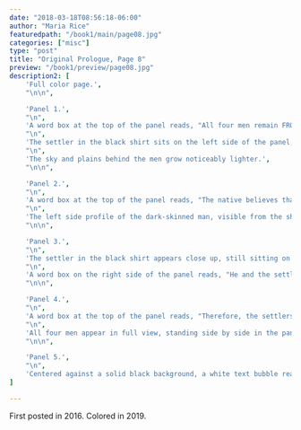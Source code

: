 ```yaml
---
date: "2018-03-18T08:56:18-06:00"
author: "Maria Rice"
featuredpath: "/book1/main/page08.jpg"
categories: ["misc"]
type: "post"
title: "Original Prologue, Page 8"
preview: "/book1/preview/page08.jpg"
description2: [
    'Full color page.',
    "\n\n",

    'Panel 1.',
    "\n",
    'A word box at the top of the panel reads, "All four men remain FROZEN and DUMBROUNDED by what they saw..."',
    "\n",
    'The settler in the black shirt sits on the left side of the panel, holding his left elbow. On the right side of the panel, the native and the man in the yellow shirt appear in the same positions as before--the native turning to look over his shoulder as he picks himself off the ground and the settler kneeling on one knee. All wear stunned expressions on their faces.',
    "\n",
    'The sky and plains behind the men grow noticeably lighter.',
    "\n\n",

    'Panel 2.',
    "\n",
    'A word box at the top of the panel reads, "The native believes that the wolf was a GUARDIAN SPIRIT."',
    "\n",
    'The left side profile of the dark-skinned man, visible from the shoulders, up, shows him peering off-screen and downwards, with a sad look on his face. The large red feather sticking out of his red mowhawk curves downward.',
    "\n\n",

    'Panel 3.',
    "\n",
    'The settler in the black shirt appears close up, still sitting on the ground, but also pressing his left hand on the white bandages around his right arm, just below the elbow. More white bandages appear in the same place on his other arm and his black sleeves are rolled back. His eyes are closed and a calm, stern look covers the man',"'",'s face.',
    "\n",
    'A word box on the right side of the panel reads, "He and the settlers agree that they must OBEY the wolf or risk certain PUNISHMENT."',
    "\n\n",

    'Panel 4.',
    "\n",
    'A word box at the top of the panel reads, "Therefore, the settlers and native make a truce--"',
    "\n",
    'All four men appear in full view, standing side by side in the panel. On the left, the man in the yellow shirt stands behind the man in the black shirt as they both face the native, who stands on the right side of the panel. Behind him, the man in the white shirt gapes at them as the man in the black shirt extends his right arm to the native and the latter holds up his right hand also, but with a confused look on his face.',
    "\n\n",

    'Panel 5.',
    "\n",
    'Centered against a solid black background, a white text bubble reads, "ERICA BRIGHT!"',
]

---
```


First posted in 2016.
Colored in 2019.

